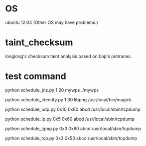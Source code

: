 # OS
ubuntu 12.04 (Other OS may have problems.)
# taint_checksum
longlong's checksum taint analysis based on bap's pintraces.
# test command
python schedule_jnz.py 1 20 mywps ./mywps

python schedule_identify.py 1 30 libpng /usr/local/bin/magick

python schedule_udp.py 0x10 0x80 abcd /usr/local/sbin/tcpdump

python schedule_ip.py 0x5 0x60 abcd /usr/local/sbin/tcpdump

python schedule_igmp.py 0x3 0x60 abcd /usr/local/sbin/tcpdump

python schedule_tcp.py 0x3 0x53 abcd /usr/local/sbin/tcpdump



